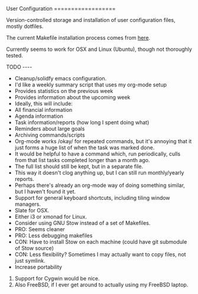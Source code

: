 User Configuration ==================

Version-controlled storage and installation of user configuration
files, mostly dotfiles.

The current Makefile installation process comes from
[here](http://ostanin.org/blog/2012/01/25/managing-config-files-with-git/).

Currently seems to work for OSX and Linux (Ubuntu), though not
thoroughly tested.

TODO ----

* Cleanup/solidfy emacs configuration.
* I'd like a weekly summary script that uses my org-mode setup
 * Provides statistics on the previous week
 * Provides information about the upcoming week
 * Ideally, this will include:
  * All financial information
  * Agenda information
  * Task information/reports (how long I spent doing what)
  * Reminders about large goals
* Archiving commands/scripts
 * Org-mode works /okay/ for repeated commands, but it's annoying that
   it just forms a huge list of when the task was marked done.
 * It would be helpful to have a command which, run periodically,
   culls from that list tasks completed longer than a month ago.
 * The full list should still be kept, but in a separate file.
 * This way it doesn't clog anything up, but I can still run
   monthly/yearly reports.
 * Perhaps there's already an org-mode way of doing something similar,
   but I haven't found it yet.
* Support for general keyboard shortcuts, including tiling window
  managers.
 * Slate for OSX.
 * Either i3 or xmonad for Linux.
* Consider using GNU Stow instead of a set of Makefiles.
 * PRO: Seems cleaner
 * PRO: Less debugging makefiles
 * CON: Have to install Stow on each machine (could have git submodule
   of Stow source)
 * CON: Less flexibility? Sometimes I may actually want to copy files,
   not just symlink.
* Increase portability
 1. Support for Cygwin would be nice.
 2. Also FreeBSD, if I ever get around to actually using my FreeBSD
    laptop.

